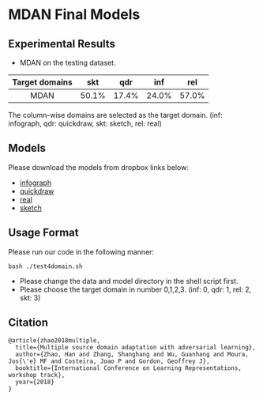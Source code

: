 # MDAN Final Models

## Experimental Results
- MDAN on the testing dataset.

|  Target domains  |   skt   |   qdr   |   inf   |   rel   |
| :--------------: | :-----: | :-----: | :-----: | :-----: |
|       MDAN       |  50.1%  |  17.4%  |  24.0%  |  57.0%  |

The column-wise domains are selected as the target domain.
(inf: infograph, qdr: quickdraw, skt: sketch, rel: real)

## Models
Please download the models from dropbox links below:

-   [infograph](https://www.dropbox.com/s/dhynuiha5i0sjjc/res152_MDAN-infograph.pth?dl=1)
-   [quickdraw](https://www.dropbox.com/s/2zzag5j81gx1znt/res152_MDAN-quickdraw.pth?dl=1)
-   [real](https://www.dropbox.com/s/qabfnc6idm4zdel/res152_MDAN-real.pth?dl=1)
-   [sketch](https://www.dropbox.com/s/yq29sprzkffrofw/res152_MDAN-sketch.pth?dl=1)

## Usage Format
Please run our code in the following manner:

    bash ./test4domain.sh 

-   Please change the data and model directory in the shell script first.
-   Please choose the target domain in number 0,1,2,3. (inf: 0, qdr: 1, rel: 2, skt: 3)

## Citation
    @article{zhao2018multiple,
      title={Multiple source domain adaptation with adversarial learning},
      author={Zhao, Han and Zhang, Shanghang and Wu, Guanhang and Moura, Jos{\'e} MF and Costeira, Joao P and Gordon, Geoffrey J},
      booktitle={International Conference on Learning Representations, workshop track},
      year={2018}
    }
